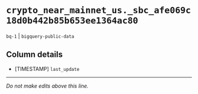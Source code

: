 # `crypto_near_mainnet_us._sbc_afe069c18d0b442b85b653ee1364ac80`
`bq-1` | `bigquery-public-data`

## Column details
* [TIMESTAMP] `last_update`

-------------------------------------------------------------------------------
*Do not make edits above this line.*
